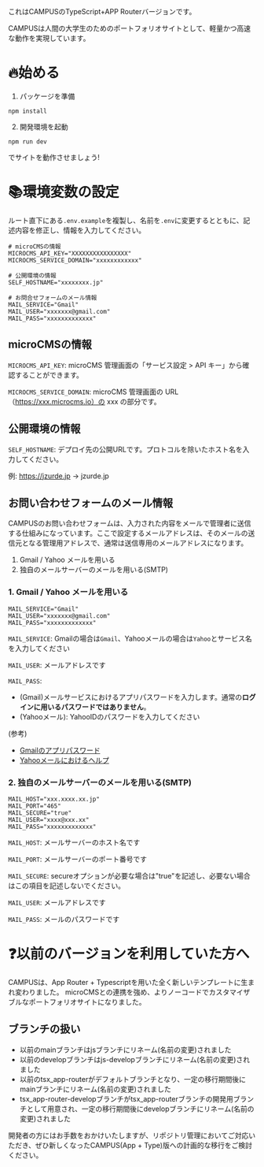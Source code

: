 これはCAMPUSのTypeScript+APP Routerバージョンです。

CAMPUSは人間の大学生のためのポートフォリオサイトとして、軽量かつ高速な動作を実現しています。

# 🔥始める
1. パッケージを準備
```
npm install
```

2. 開発環境を起動
```
npm run dev
```
でサイトを動作させましょう!

# 📚環境変数の設定
ルート直下にある`.env.example`を複製し、名前を`.env`に変更するとともに、記述内容を修正し、情報を入力してください。

```
# microCMSの情報
MICROCMS_API_KEY="XXXXXXXXXXXXXXXX"
MICROCMS_SERVICE_DOMAIN="xxxxxxxxxxxx"

# 公開環境の情報
SELF_HOSTNAME="xxxxxxxx.jp"

# お問合せフォームのメール情報
MAIL_SERVICE="Gmail"
MAIL_USER="xxxxxxx@gmail.com"
MAIL_PASS="xxxxxxxxxxxxx"
```

## microCMSの情報
`MICROCMS_API_KEY`: 
microCMS 管理画面の「サービス設定 > API キー」から確認することができます。

`MICROCMS_SERVICE_DOMAIN`: 
microCMS 管理画面の URL（https://xxx.microcms.io）の xxx の部分です。

## 公開環境の情報
`SELF_HOSTNAME`: デプロイ先の公開URLです。プロトコルを除いたホスト名を入力してください。 

例: https://jzurde.jp → jzurde.jp

## お問い合わせフォームのメール情報
CAMPUSのお問い合わせフォームは、入力された内容をメールで管理者に送信する仕組みになっています。ここで設定するメールアドレスは、そのメールの送信元となる管理用アドレスで、通常は送信専用のメールアドレスになります。

1. Gmail / Yahoo メールを用いる
2. 独自のメールサーバーのメールを用いる(SMTP)

### 1. Gmail / Yahoo メールを用いる
```
MAIL_SERVICE="Gmail"
MAIL_USER="xxxxxxx@gmail.com"
MAIL_PASS="xxxxxxxxxxxxx"
```
`MAIL_SERVICE`: Gmailの場合は`Gmail`、Yahooメールの場合は`Yahoo`とサービス名を入力してください

`MAIL_USER`: メールアドレスです

`MAIL_PASS`: 
- (Gmail)メールサービスにおけるアプリパスワードを入力します。通常の**ログインに用いるパスワードではありません**。
- (Yahooメール): YahooIDのパスワードを入力してください

(参考)
- [Gmailのアプリパスワード](https://support.google.com/mail/answer/185833?hl=ja)
- [Yahooメールにおけるヘルプ](https://support.yahoo-net.jp/PccMail/s/article/H000007321)

### 2. 独自のメールサーバーのメールを用いる(SMTP)
```
MAIL_HOST="xxx.xxxx.xx.jp"
MAIL_PORT="465"
MAIL_SECURE="true"
MAIL_USER="xxxx@xxx.xx"
MAIL_PASS="xxxxxxxxxxxxx"
```

`MAIL_HOST`: メールサーバーのホスト名です

`MAIL_PORT`: メールサーバーのポート番号です

`MAIL_SECURE`: secureオプションが必要な場合は"true"を記述し、必要ない場合はこの項目を記述しないでください。

`MAIL_USER`: メールアドレスです

`MAIL_PASS`: メールのパスワードです

# ❓以前のバージョンを利用していた方へ
CAMPUSは、App Router + Typescriptを用いた全く新しいテンプレートに生まれ変わりました。 microCMSとの連携を強め、よりノーコードでカスタマイザブルなポートフォリオサイトになりました。

## ブランチの扱い
- 以前のmainブランチはjsブランチにリネーム(名前の変更)されました
- 以前のdevelopブランチはjs-developブランチにリネーム(名前の変更)されました
- 以前のtsx_app-routerがデフォルトブランチとなり、一定の移行期間後にmainブランチにリネーム(名前の変更)されました
- tsx_app-router-developブランチがtsx_app-routerブランチの開発用ブランチとして用意され、一定の移行期間後にdevelopブランチにリネーム(名前の変更)されました

開発者の方にはお手数をおかけいたしますが、リポジトリ管理においてご対応いただき、ぜひ新しくなったCAMPUS(App + Type)版への計画的な移行をご検討ください。